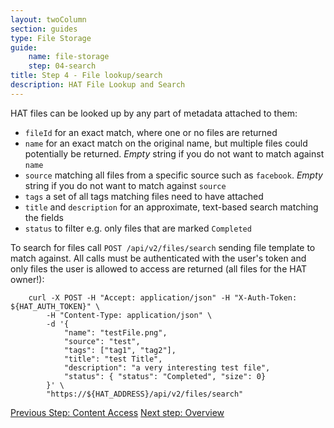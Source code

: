 ```yaml
---
layout: twoColumn
section: guides
type: File Storage
guide: 
    name: file-storage
    step: 04-search
title: Step 4 - File lookup/search
description: HAT File Lookup and Search
---
```


HAT files can be looked up by any part of metadata attached to them:

- `fileId` for an exact match, where one or no files are returned
- `name` for an exact match on the original name, but multiple files could potentially be returned. *Empty* string if you do not want to match against `name`
- `source` matching all files from a specific source such as `facebook`. *Empty* string if you do not want to match against `source`
- `tags` a set of all tags matching files need to have attached
- `title` and `description` for an approximate, text-based search matching the fields
- `status` to filter e.g. only files that are marked `Completed`

To search for files call `POST /api/v2/files/search` sending file template to match against. All calls must be authenticated with the user's token and only files the user is allowed to access are returned (all files for the HAT owner!):

```curl
    curl -X POST -H "Accept: application/json" -H "X-Auth-Token: ${HAT_AUTH_TOKEN}" \
    	-H "Content-Type: application/json" \
    	-d '{
			"name": "testFile.png",
			"source": "test",
			"tags": ["tag1", "tag2"],
			"title": "test Title",
			"description": "a very interesting test file",
			"status": { "status": "Completed", "size": 0}
		}' \
		"https://${HAT_ADDRESS}/api/v2/files/search"
```

<nav class="pager-nav">
<a href="03-contents.html">Previous Step: Content Access</a>
<a href="./">Next step: Overview</a>
</nav>
